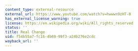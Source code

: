 ```yaml
---
content_type: external-resource
external_url: https://www.youtube.com/watch?v=hwwwn9zHT-8
has_external_license_warning: true
license: https://en.wikipedia.org/wiki/All_rights_reserved
status: ''
title: Real Change
uid: f54b55a7-fc16-4b69-99f3-a24b276e2cdc
wayback_url: ''
---
```

